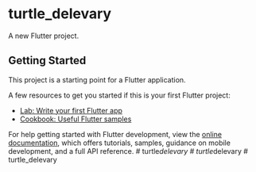 # turtle_delevary

A new Flutter project.

## Getting Started

This project is a starting point for a Flutter application.

A few resources to get you started if this is your first Flutter project:

- [Lab: Write your first Flutter app](https://docs.flutter.dev/get-started/codelab)
- [Cookbook: Useful Flutter samples](https://docs.flutter.dev/cookbook)

For help getting started with Flutter development, view the
[online documentation](https://docs.flutter.dev/), which offers tutorials,
samples, guidance on mobile development, and a full API reference.
#   t u r t l e _ d e l e v a r y  
 #   t u r t l e _ d e l e v a r y  
 #   t u r t l e _ d e l e v a r y  
 